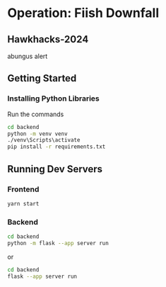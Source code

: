 # Operation: Fiish Downfall

## Hawkhacks-2024

abungus alert

## Getting Started

### Installing Python Libraries

Run the commands

```bash
cd backend
python -m venv venv
./venv\Scripts\activate
pip install -r requirements.txt
```

## Running Dev Servers

### Frontend

```bash
yarn start
```

### Backend

```bash
cd backend
python -m flask --app server run
```

or

```bash
cd backend
flask --app server run
```

